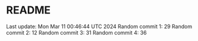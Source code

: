 # README

Last update: Mon Mar 11 00:46:44 UTC 2024
Random commit 1: 29
Random commit 2: 12
Random commit 3: 31
Random commit 4: 36
